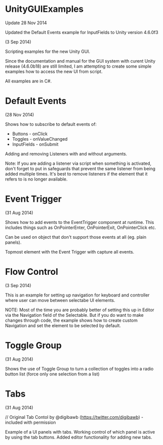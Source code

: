 UnityGUIExamples
================
Update 28 Nov 2014

Updated the Default Events example for InputFields to Unity version 4.6.0f3

(3 Sep 2014)

Scripting examples for the new Unity GUI.

Since the documentation and manual for the GUI system with curent Unity release (4.6.0b18) are still limited, 
I am attempting to create some simple examples how to access the new UI from script.

All examples are in C#.


Default Events
================

(28 Nov 2014)

Shows how to subscribe to default events of:

- Buttons - onClick
- Toggles - onValueChanged
- InputFields - onSubmit

Adding and removing Listeners with and without arguments.

Note: If you are adding a listener via script when something is activated, don't forget to put in safeguards that prevent the same listener from being added multiple times. It's best to remove listeners if the element that it refers to is no longer available.

Event Trigger
================

(31 Aug 2014)

Shows how to add events to the EventTrigger component at runtime.
This includes things such as OnPointerEnter, OnPointerExit, OnPointerClick etc.

Can be used on object that don't support those events at all (eg. plain panels).

Topmost element with the Event Trigger with capture all events.

Flow Control
================

(3 Sep 2014)

This is an example for setting up navigation for keyboard and controller where user can move between selectabe UI elements.

NOTE: Most of the time you are probably better of setting this up in Editor via the Navigation field of the Selectable. 
But if you do want to make changes through code, the example shows how to create custom Navigation and set the element to be selected by default.


Toggle Group
================

(31 Aug 2014)

Shows the use of Toggle Group to turn a collection of toggles into a radio button list (force only one selection from a list)

Tabs
===============

(31 Aug 2014)

// Original Tab Contol by @digibawb (https://twitter.com/digibawb) - included with permission

Example of a UI panels with tabs. Working control of which panel is active by using the tab buttons.
Added editor functionality for adding new tabs.
